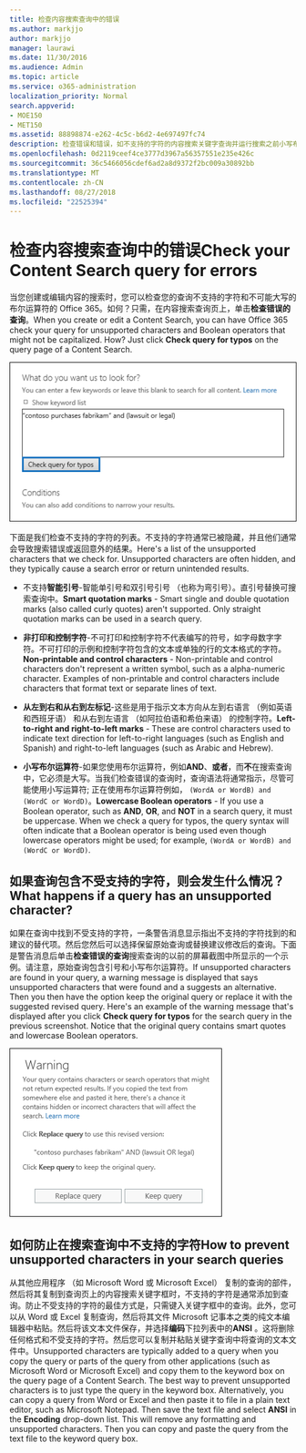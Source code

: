 ```yaml
---
title: 检查内容搜索查询中的错误
ms.author: markjjo
author: markjjo
manager: laurawi
ms.date: 11/30/2016
ms.audience: Admin
ms.topic: article
ms.service: o365-administration
localization_priority: Normal
search.appverid:
- MOE150
- MET150
ms.assetid: 88898874-e262-4c5c-b6d2-4e697497fc74
description: 检查错误和错误，如不支持的字符的内容搜索关键字查询并运行搜索之前小写布尔运算符。如果我们发现的错误，我们将建议的修订后的查询。
ms.openlocfilehash: 0d2119ceef4ce3777d3967a56357551e235e426c
ms.sourcegitcommit: 36c5466056cdef6ad2a8d9372f2bc009a30892bb
ms.translationtype: MT
ms.contentlocale: zh-CN
ms.lasthandoff: 08/27/2018
ms.locfileid: "22525394"
---
```

# <a name="check-your-content-search-query-for-errors"></a><span data-ttu-id="e2353-104">检查内容搜索查询中的错误</span><span class="sxs-lookup"><span data-stu-id="e2353-104">Check your Content Search query for errors</span></span>

<span data-ttu-id="e2353-p102">当您创建或编辑内容的搜索时，您可以检查您的查询不支持的字符和不可能大写的布尔运算符的 Office 365。如何？只需，在内容搜索查询页上，单击**检查错误的查询**。</span><span class="sxs-lookup"><span data-stu-id="e2353-p102">When you create or edit a Content Search, you can have Office 365 check your query for unsupported characters and Boolean operators that might not be capitalized. How? Just click **Check query for typos** on the query page of a Content Search.</span></span> 
  
![单击"检查错误的查询"检查您的搜索查询的不受支持的字符](media/e5314306-cfb2-481d-9b5c-13ce658156e7.png)
  
<span data-ttu-id="e2353-p103">下面是我们检查不支持的字符的列表。不支持的字符通常已被隐藏，并且他们通常会导致搜索错误或返回意外的结果。</span><span class="sxs-lookup"><span data-stu-id="e2353-p103">Here's a list of the unsupported characters that we check for. Unsupported characters are often hidden, and they typically cause a search error or return unintended results.</span></span>
  
- <span data-ttu-id="e2353-p104">不支持**智能引号**-智能单引号和双引号引号 （也称为弯引号）。直引号替换可搜索查询中。</span><span class="sxs-lookup"><span data-stu-id="e2353-p104">**Smart quotation marks** - Smart single and double quotation marks (also called curly quotes) aren't supported. Only straight quotation marks can be used in a search query.</span></span> 
    
- <span data-ttu-id="e2353-p105">**非打印和控制字符**-不可打印和控制字符不代表编写的符号，如字母数字字符。不可打印的示例和控制字符包含的文本或单独的行的文本格式的字符。</span><span class="sxs-lookup"><span data-stu-id="e2353-p105">**Non-printable and control characters** - Non-printable and control characters don't represent a written symbol, such as a alpha-numeric character. Examples of non-printable and control characters include characters that format text or separate lines of text.</span></span> 
    
- <span data-ttu-id="e2353-115">**从左到右和从右到左标记**-这些是用于指示文本方向从左到右语言 （例如英语和西班牙语） 和从右到左语言 （如阿拉伯语和希伯来语） 的控制字符。</span><span class="sxs-lookup"><span data-stu-id="e2353-115">**Left-to-right and right-to-left marks** - These are control characters used to indicate text direction for left-to-right languages (such as English and Spanish) and right-to-left languages (such as Arabic and Hebrew).</span></span>
    
- <span data-ttu-id="e2353-p106">**小写布尔运算符**-如果您使用布尔运算符，例如**AND**、**或者**，而**不**在搜索查询中，它必须是大写。当我们检查错误的查询时，查询语法将通常指示，尽管可能使用小写运算符; 正在使用布尔运算符例如， `(WordA or WordB) and (WordC or WordD)`。</span><span class="sxs-lookup"><span data-stu-id="e2353-p106">**Lowercase Boolean operators** - If you use a Boolean operator, such as **AND**, **OR**, and **NOT** in a search query, it must be uppercase. When we check a query for typos, the query syntax will often indicate that a Boolean operator is being used even though lowercase operators might be used; for example,  `(WordA or WordB) and (WordC or WordD)`.</span></span>
    
## <a name="what-happens-if-a-query-has-an-unsupported-character"></a><span data-ttu-id="e2353-118">如果查询包含不受支持的字符，则会发生什么情况？</span><span class="sxs-lookup"><span data-stu-id="e2353-118">What happens if a query has an unsupported character?</span></span>

<span data-ttu-id="e2353-p107">如果在查询中找到不受支持的字符，一条警告消息显示指出不支持的字符找到的和建议的替代项。然后您然后可以选择保留原始查询或替换建议修改后的查询。下面是警告消息后单击**检查错误的查询**搜索查询的以前的屏幕截图中所显示的一个示例。请注意，原始查询包含引号和小写布尔运算符。</span><span class="sxs-lookup"><span data-stu-id="e2353-p107">If unsupported characters are found in your query, a warning message is displayed that says unsupported characters that were found and a suggests an alternative. Then you then have the option keep the original query or replace it with the suggested revised query. Here's an example of the warning message that's displayed after you click **Check query for typos** for the search query in the previous screenshot. Notice that the original query contains smart quotes and lowercase Boolean operators.</span></span> 
  
![为查询建议修订与显示警告消息](media/23214b30-8e52-412c-bd80-63fb1b3ed52d.png)
  
## <a name="how-to-prevent-unsupported-characters-in-your-search-queries"></a><span data-ttu-id="e2353-124">如何防止在搜索查询中不支持的字符</span><span class="sxs-lookup"><span data-stu-id="e2353-124">How to prevent unsupported characters in your search queries</span></span>

<span data-ttu-id="e2353-p108">从其他应用程序 （如 Microsoft Word 或 Microsoft Excel） 复制的查询的部件，然后将其复制到查询页上的内容搜索关键字框时，不支持的字符是通常添加到查询。防止不受支持的字符的最佳方式是，只需键入关键字框中的查询。此外，您可以从 Word 或 Excel 复制查询，然后将其文件 Microsoft 记事本之类的纯文本编辑器中粘贴。然后将该文本文件保存，并选择**编码**下拉列表中的**ANSI** 。这将删除任何格式和不受支持的字符。然后您可以复制并粘贴关键字查询中将查询的文本文件中。</span><span class="sxs-lookup"><span data-stu-id="e2353-p108">Unsupported characters are typically added to a query when you copy the query or parts of the query from other applications (such as Microsoft Word or Microsoft Excel) and copy them to the keyword box on the query page of a Content Search. The best way to prevent unsupported characters is to just type the query in the keyword box. Alternatively, you can copy a query from Word or Excel and then paste it to file in a plain text editor, such as Microsoft Notepad. Then save the text file and select **ANSI** in the **Encoding** drop-down list. This will remove any formatting and unsupported characters. Then you can copy and paste the query from the text file to the keyword query box.</span></span> 
